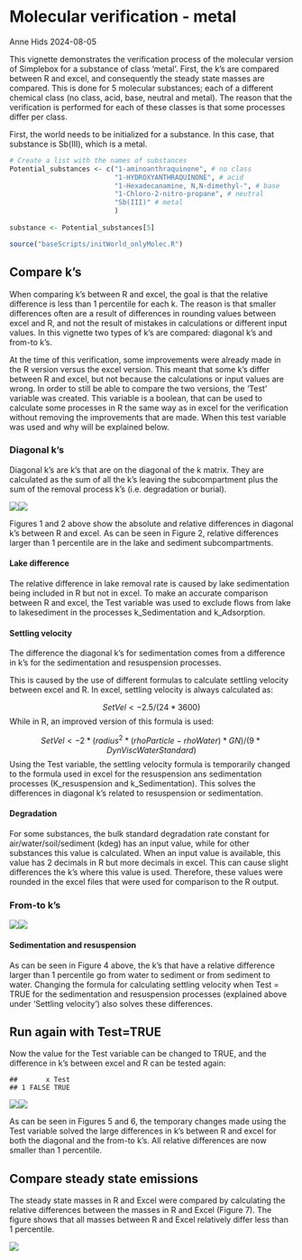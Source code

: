 Molecular verification - metal
================
Anne Hids
2024-08-05

This vignette demonstrates the verification process of the molecular
version of Simplebox for a substance of class ‘metal’. First, the k’s
are compared between R and excel, and consequently the steady state
masses are compared. This is done for 5 molecular substances; each of a
different chemical class (no class, acid, base, neutral and metal). The
reason that the verification is performed for each of these classes is
that some processes differ per class.

First, the world needs to be initialized for a substance. In this case,
that substance is Sb(III), which is a metal.

``` r
# Create a list with the names of substances
Potential_substances <- c("1-aminoanthraquinone", # no class
                          "1-HYDROXYANTHRAQUINONE", # acid
                          "1-Hexadecanamine, N,N-dimethyl-", # base
                          "1-Chloro-2-nitro-propane", # neutral
                          "Sb(III)" # metal
                          ) 
              
substance <- Potential_substances[5]

source("baseScripts/initWorld_onlyMolec.R")
```

## Compare k’s

When comparing k’s between R and excel, the goal is that the relative
difference is less than 1 percentile for each k. The reason is that
smaller differences often are a result of differences in rounding values
between excel and R, and not the result of mistakes in calculations or
different input values. In this vignette two types of k’s are compared:
diagonal k’s and from-to k’s.

At the time of this verification, some improvements were already made in
the R version versus the excel version. This meant that some k’s differ
between R and excel, but not because the calculations or input values
are wrong. In order to still be able to compare the two versions, the
‘Test’ variable was created. This variable is a boolean, that can be
used to calculate some processes in R the same way as in excel for the
verification without removing the improvements that are made. When this
test variable was used and why will be explained below.

### Diagonal k’s

Diagonal k’s are k’s that are on the diagonal of the k matrix. They are
calculated as the sum of all the k’s leaving the subcompartment plus the
sum of the removal process k’s (i.e. degradation or burial).

![](Molecular-verification---metal_files/figure-gfm/Plot%20diagonal%20differences-1.png)<!-- -->![](Molecular-verification---metal_files/figure-gfm/Plot%20diagonal%20differences-2.png)<!-- -->

Figures 1 and 2 above show the absolute and relative differences in
diagonal k’s between R and excel. As can be seen in Figure 2, relative
differences larger than 1 percentile are in the lake and sediment
subcompartments.

#### Lake difference

The relative difference in lake removal rate is caused by lake
sedimentation being included in R but not in excel. To make an accurate
comparison between R and excel, the Test variable was used to exclude
flows from lake to lakesediment in the processes k_Sedimentation and
k_Adsorption.

#### Settling velocity

The difference the diagonal k’s for sedimentation comes from a
difference in k’s for the sedimentation and resuspension processes.

This is caused by the use of different formulas to calculate settling
velocity between excel and R. In excel, settling velocity is always
calculated as:

$$ 
SetVel <- 2.5/(24*3600)
$$ While in R, an improved version of this formula is used:

$$ 
SetVel <- 2*(radius^2*(rhoParticle-rhoWater)*GN) / (9*DynViscWaterStandard)
$$ Using the Test variable, the settling velocity formula is temporarily
changed to the formula used in excel for the resuspension ans
sedimentation processes (K_resuspension and k_Sedimentation). This
solves the differences in diagonal k’s related to resuspension or
sedimentation.

#### Degradation

For some substances, the bulk standard degradation rate constant for
air/water/soil/sediment (kdeg) has an input value, while for other
substances this value is calculated. When an input value is available,
this value has 2 decimals in R but more decimals in excel. This can
cause slight differences the k’s where this value is used. Therefore,
these values were rounded in the excel files that were used for
comparison to the R output.

### From-to k’s

![](Molecular-verification---metal_files/figure-gfm/Plot%20k%20differences-1.png)<!-- -->![](Molecular-verification---metal_files/figure-gfm/Plot%20k%20differences-2.png)<!-- -->

#### Sedimentation and resuspension

As can be seen in Figure 4 above, the k’s that have a relative
difference larger than 1 percentile go from water to sediment or from
sediment to water. Changing the formula for calculating settling
velocity when Test = TRUE for the sedimentation and resuspension
processes (explained above under ‘Settling velocity’) also solves these
differences.

## Run again with Test=TRUE

Now the value for the Test variable can be changed to TRUE, and the
difference in k’s between excel and R can be tested again:

    ##       x Test
    ## 1 FALSE TRUE

![](Molecular-verification---metal_files/figure-gfm/Test%20TRUE-1.png)<!-- -->![](Molecular-verification---metal_files/figure-gfm/Test%20TRUE-2.png)<!-- -->

As can be seen in Figures 5 and 6, the temporary changes made using the
Test variable solved the large differences in k’s between R and excel
for both the diagonal and the from-to k’s. All relative differences are
now smaller than 1 percentile.

## Compare steady state emissions

The steady state masses in R and Excel were compared by calculating the
relative differences between the masses in R and Excel (Figure 7). The
figure shows that all masses between R and Excel relatively differ less
than 1 percentile.

![](Molecular-verification---metal_files/figure-gfm/comparison%20of%20steady%20state%20emissions%20using%20SB1Solve-1.png)<!-- -->
